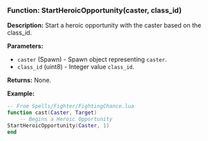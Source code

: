 ### Function: StartHeroicOpportunity(caster, class_id)

**Description:**
Start a heroic opportunity with the caster based on the class_id.

**Parameters:**
- `caster` (Spawn) - Spawn object representing `caster`.
- `class_id` (uint8) - Integer value `class_id`.

**Returns:** None.

**Example:**

```lua
-- From Spells/Fighter/FightingChance.lua
function cast(Caster, Target)
    -- Begins a Heroic Opportunity
StartHeroicOpportunity(Caster, 1)
end
```
